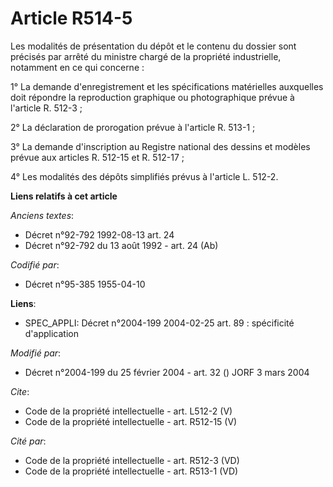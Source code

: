 # Article R514-5

Les modalités de présentation du dépôt et le contenu du dossier sont précisés par arrêté du ministre chargé de la propriété
industrielle, notamment en ce qui concerne : 

1° La demande d'enregistrement et les spécifications matérielles auxquelles doit répondre la reproduction graphique ou
photographique prévue à l'article R. 512-3 ; 

2° La déclaration de prorogation prévue à l'article R. 513-1 ; 

3° La demande d'inscription au Registre national des dessins et modèles prévue aux articles R. 512-15 et R. 512-17 ; 

4° Les modalités des dépôts simplifiés prévus à l'article L. 512-2.

**Liens relatifs à cet article**

_Anciens textes_:

  - Décret n°92-792 1992-08-13 art. 24
  - Décret n°92-792 du 13 août 1992 - art. 24 (Ab)

_Codifié par_:

  - Décret n°95-385 1955-04-10

**Liens**:

  - SPEC_APPLI: Décret n°2004-199 2004-02-25 art. 89 : spécificité d'application

_Modifié par_:

  - Décret n°2004-199 du 25 février 2004 - art. 32 () JORF 3 mars 2004

_Cite_:

  - Code de la propriété intellectuelle - art. L512-2 (V)
  - Code de la propriété intellectuelle - art. R512-15 (V)

_Cité par_:

  - Code de la propriété intellectuelle - art. R512-3 (VD)
  - Code de la propriété intellectuelle - art. R513-1 (VD)
